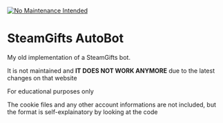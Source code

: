 [![No Maintenance Intended](http://unmaintained.tech/badge.svg)](http://unmaintained.tech/)

# SteamGifts AutoBot

My old implementation of a SteamGifts bot.

It is not maintained and **IT DOES NOT WORK ANYMORE** due to the latest changes on that website

For educational purposes only

The cookie files and any other account informations are not included, but the format is self-explainatory by looking at the code
